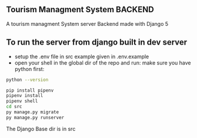 ## Tourism Managment System BACKEND
A tourism managment System server Backend made with Django 5

## To run the server from django built in dev server
- setup the .env file in src example given in .env.example
- open your shell in the global dir of the repo and run:
make sure you have python first:
```sh
python --version
```
```sh
pip install pipenv
pipenv install
pipenv shell
cd src
py manage.py migrate
py manage.py runserver
```

The Django Base dir is in src

